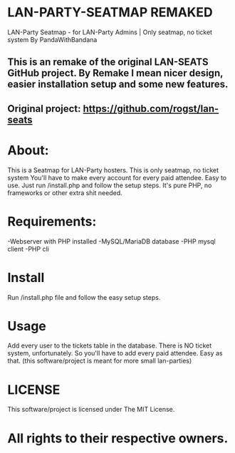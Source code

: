 # LAN-PARTY-SEATMAP REMAKED
LAN-Party Seatmap - for LAN-Party Admins | Only seatmap, no ticket system
By PandaWithBandana

This is an remake of the original LAN-SEATS GitHub project.
By Remake I mean nicer design, easier installation setup and some new features.
-
Original project:
https://github.com/rogst/lan-seats
-

# About:
This is a Seatmap for LAN-Party hosters. This is only seatmap, no ticket system
You'll have to make every account for every paid attendee.
Easy to use. Just run /install.php and follow the setup steps.
It's pure PHP, no frameworks or other extra shit needed.

# Requirements:
-Webserver with PHP installed
-MySQL/MariaDB database
-PHP mysql client
-PHP cli

# Install
Run /install.php file and follow the easy setup steps.

# Usage
Add every user to the tickets table in the database.
There is NO ticket system, unfortunately. So you'll have to add every paid attendee.
Easy as that.
(this software/project is meant for more small lan-parties)

# LICENSE
This software/project is licensed under The MIT License.
# All rights to their respective owners.
